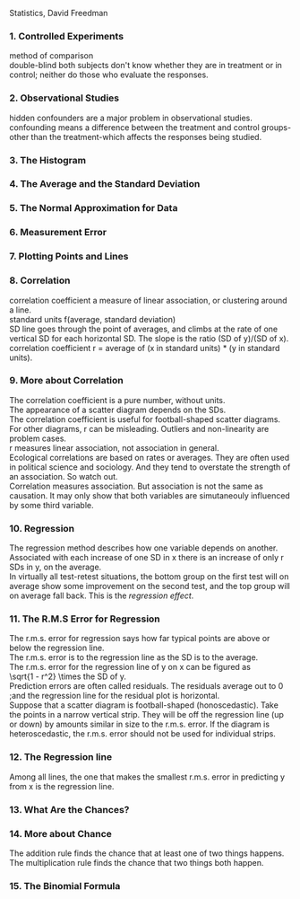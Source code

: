 Statistics, David Freedman
### 1. Controlled Experiments
method of comparison  
double-blind both subjects don't know whether they are in treatment or in  
control; neither do those who evaluate the responses.  

### 2. Observational Studies
hidden confounders are a major problem in observational studies.  
confounding means a difference between the treatment and control groups-
other than the treatment-which affects the responses being studied.  

### 3. The Histogram

### 4. The Average and the Standard Deviation

### 5. The Normal Approximation for Data

### 6. Measurement Error

### 7. Plotting Points and Lines

### 8. Correlation
correlation coefficient a measure of linear association, or clustering
around a line.  
standard units f(average, standard deviation)  
SD line goes through the point of averages, and climbs at the rate of one
vertical SD for each horizontal SD. The slope is the ratio (SD of y)/(SD
of x).  
correlation coefficient r = average of (x in standard units) * (y in
standard units).  

### 9. More about Correlation
The correlation coefficient is a pure number, without units.  
The appearance of a scatter diagram depends on the SDs.  
The correlation coefficient is useful for football-shaped scatter diagrams.
For other diagrams, r can be misleading. Outliers and non-linearity are
problem cases.  
r measures linear association, not association in general.  
Ecological correlations are based on rates or averages. They are often used
in political science and sociology. And they tend to overstate the strength
of an association. So watch out.  
Correlation measures association. But association is not the same as
causation. It may only show that both variables are simutaneouly influenced
by some third variable.  

### 10. Regression
The regression method describes how one variable depends on another.  
Associated with each increase of one SD in x there is an increase of only r
SDs in y, on the average.  
In virtually all test-retest situations, the bottom group on the first test
will on average show some improvement on the second test, and the top group
will on average fall back. This is the _regression effect_.  
 
### 11. The R.M.S Error for Regression
The r.m.s. error for regression says how far typical points are above or
below the regression line.  
The r.m.s. error is to the regression line as the SD is to the average.  
The r.m.s. error for the regression line of y on x can be figured as  
                \sqrt{1 - r^2} \times the SD of y.  
Prediction errors are often called residuals. The residuals average out to 0
;and the regression line for the residual plot is horizontal.  
Suppose that a scatter diagram is football-shaped (honoscedastic). Take the
points in a narrow vertical strip. They will be off the regression line (up
or down) by amounts similar in size to the r.m.s. error. If the diagram is
heteroscedastic, the r.m.s. error should not be used for individual strips.  
### 12. The Regression line
Among all lines, the one that makes the smallest r.m.s. error in predicting
y from x is the regression line.  

### 13. What Are the Chances?

### 14. More about Chance
The addition rule finds the chance that at least one of two things happens.  
The multiplication  rule finds the chance that two things both happen.  

### 15. The Binomial Formula
